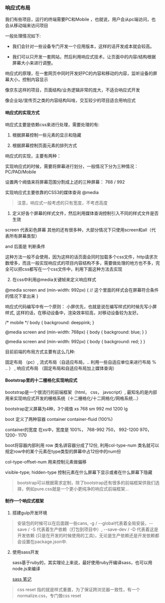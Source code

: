 ### 响应式布局

我们有些项目，运行的终端需要PC和Mobile ，也就说，用户会从pc端访问，也会从移动端来访问项目

一般处理情况如下:

* 我们会针对一些设备专门开发一个应用版本，这样的话开发成本就会较高。

* 我们可以只开发一套网站，然后利用响应式技术，让页面中的内容/结构根据屏幕大小来进行调整。

响应式的原理，在一套网页中同时开发好PC的内容和移动的内容，监听设备的屏幕大小，控制内容显示

像京东这样的项目，页面结构/业务逻辑非常的庞大，不适合响应式开发

像企业站/宣传页之类的内容结构叫啥，交互较少的项目适合用响应式

#### 响应式的实现方式

响应式主要是依赖css来进行处理，需要处理的有:

1. 根据屏幕控制一些元素的显示和隐藏

2. 根据屏幕控制页面元素的排列方式

响应式的实现，主要有两种：

实现响应式的时候，需要将屏幕进行划分，一般情况下分为三种情况： PC/PAD/Mobile

设置两个阀值来将屏幕范围分割成上述的三种屏幕： 768 / 992

实现响应式主要依靠的CSS3的媒体查询 @media

> 注意，响应式一般考虑的只有宽度，不考虑高度

1. 定义好各个屏幕的样式文件，然后利用媒体查询控制引入不同的样式文件是否生效

<link rel="stylesheet" type="text/css" media="screen and (max-width:960px)" href="style.css">

screen 代表彩色屏幕 其他的还有很多种，大部分情况下只使用screen和all（代表所有屏幕类型）

and 后面是 判断条件

这种方法一般不会使用，因为这样的话页面会同时加载多个css文件，http请求次数增多，而且一般实现响应式的项目内容结构不多，需要做处理的地方也不多，完全可以把css都写在一个css文件中，利用下面这种方法去实现

2. 在css中利用@media关键帧来定义响应样式

@media screen and (min-width: 992px) {
    // 这个里面的样式会在屏幕符合条件的情况下拿出来
}

响应式代码编写中有一个原则： 小屏优先，也就是说在编写样式的时候先写小屏样式, 这样的话，在移动设备中，渲染效率较高，对移动设备较为友好。

/* mobile */
body { background: deeppink; }


@media screen and (min-width: 768px) {
    body { background: blue; }
}


@media screen and (min-width: 992px) {
    body { background: red; }
}

目前前端的布局方式主要有这么几种:

固定布局 （pc）, 流式布局（自适应布局，.. 利用一些自适应单位来进行布局 % .. ） , 响应式布局 （固定布局和自适应布局加上媒体查询）

#### Bootstrap里的十二栅格化实现响应式 

bootstrap是一个很流行的前端框架（html， css， javscript）, 最知名的是内部用来实现响应式开发的栅格系统（十二栅格化/十二网格化/网格系统...）

bootstrap定义屏幕为4种，3个阈值 xs  768  sm  992  md  1200  lg

boot 定义了两种容器 container container-fluid (100%)

container的宽度 在xs中，宽度是 100%， 768-992  750， 992-1200 970， 1200- 1170

boot将容器内部利用 row 类名讲容器分成了12份, 利用col-type-num 类名就可以规定row中的某个元素在type类型的屏幕中占12份中的num份

col-type-offset-num 用来控制元素做偏移 

visible-type; hidden-type 控制元素在什么屏幕下显示或者在什么屏幕下隐藏


> bootstrap可以根据需求定制，除了bootstrap还有很多的前端框架供我们选择，例如pure.css就是一个更小更纯净的响应式前端框架...

#### 制作一个响应式框架 

1. 搭建gulp开发环境

> 安装包的时候可以在后面跟一些cans, -g / --global代表着全局安装，--save / -S 代表着生产依赖（打包到项目中）, --save-dev / -D 代表着这是开发依赖 (只是在开发的时候使用的工具)，无论是生产依赖还是开发依赖都会设置在package.json中.

2. 使用sass开发

    sass基于ruby的，其实理论上来说，最好使用ruby开编译sass，也可以用node.js来编译

    [sass 笔记](http://note.youdao.com/noteshare?id=8227b3b214b3645924ffbc5dfaa40b15)

> css reset 指的就是样式重置，为了保证跨浏览器一致性，有一个normalize.css，专门做css reset















